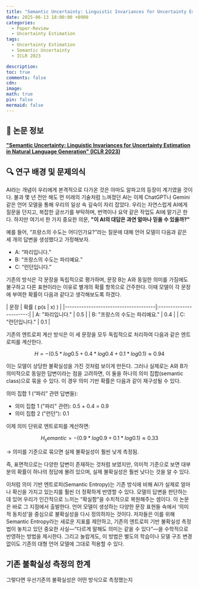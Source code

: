 ```yaml
---
title: "Semantic Uncertainty: Linguistic Invariances for Uncertainty Estimation in Natural Language Generation"
date: 2025-06-13 18:00:00 +0900
categories:
  - Paper-Review
  - Uncertainty Estimation
tags:
  - Uncertainty Estimation
  - Semantic Uncertainty
  - ICLR 2023

description: 
toc: true
comments: false
cdn: 
image:
math: true
pin: false
mermaid: false
---
```


## 📄 논문 정보
[**"Semantic Uncertainty: Linguistic Invariances for Uncertainty Estimation in Natural Language Generation" (ICLR 2023)**](https://arxiv.org/abs/2302.09664)

## 🔍 연구 배경 및 문제의식
AI라는 개념이 우리에게 본격적으로 다가온 것은 아마도 알파고의 등장이 계기였을 것이다. 불과 몇 년 전만 해도 먼 미래의 기술처럼 느껴졌던 AI는 이제 ChatGPT나 Gemini 같은 언어 모델을 통해 우리의 일상 속 깊숙이 자리 잡았다. 우리는 자연스럽게 AI에게 질문을 던지고, 복잡한 글쓰기를 부탁하며, 번역이나 요약 같은 작업도 AI에 맡기곤 한다. 하지만 여기서 한 가지 중요한 의문, **"이 AI의 대답은 과연 얼마나 믿을 수 있을까?"**

예를 들어, “프랑스의 수도는 어디인가요?”라는 질문에 대해 언어 모델이 다음과 같은 세 개의 답변을 생성했다고 가정해보자.
- A: “파리입니다.”
- B: “프랑스의 수도는 파리예요.”
- C: “런던입니다.”

기존의 방식은 각 문장을 독립적으로 평가하며, 문장 B는 A와 동일한 의미를 가짐에도 불구하고 다른 표현이라는 이유로 별개의 확률 항목으로 간주한다. 이때 모델이 각 문장에 부여한 확률이 다음과 같다고 생각해보도록 하겠다.

| 문장                                 | 확률 \( p(s | x) \) |
|--------------------------------------|:-----------------------:|
| A: "파리입니다."                      |           0.5           |
| B: "프랑스의 수도는 파리예요."         |           0.4           |
| C: "런던입니다."                      |           0.1           |


기존의 엔트로피 계산 방식은 이 세 문장을 모두 독립적으로 처리하여 다음과 같은 엔트로피를 계산한다.

$$H = - (0.5 * log 0.5 + 0.4 * log 0.4 + 0.1 * log 0.1) ≈ 0.94$$

이는 모델이 상당한 불확실성을 가진 것처럼 보이게 만든다. 그러나 실제로는 A와 B가 의미적으로 동일한 답변이라는 점을 고려하면, 이 둘을 하나의 의미 집합(semantic class)으로 묶을 수 있다. 이 경우 의미 기반 확률은 다음과 같이 재구성될 수 있다.

의미 집합 1 (“파리” 관련 답변들): 
- 의미 집합 1 ("파리" 관련): 0.5 + 0.4 = 0.9
- 의미 집합 2 ("런던"): 0.1

이제 의미 단위로 엔트로피를 계산하면:

$$H_semantic = - (0.9 * log 0.9 + 0.1 * log 0.1) ≈ 0.33$$

→ 의미를 기준으로 묶으면 실제 불확실성이 훨씬 낮게 측정됨.

즉, 표면적으로는 다양한 답변이 존재하는 것처럼 보였지만, 의미적 기준으로 보면 대부분의 확률이 하나의 정답에 몰려 있으며, 실제 불확실성은 훨씬 낮다는 것을 알 수 있다.

이처럼 의미 기반 엔트로피(Semantic Entropy)는 기존 방식에 비해 AI가 실제로 얼마나 확신을 가지고 있는지를 훨씬 더 정확하게 반영할 수 있다. 모델의 답변을 판단하는 데 있어 우리가 인간적으로 느끼는 “확실함”을 수치적으로 복원해주는 셈이다.
이 논문은 바로 그 지점에서 출발한다. 언어 모델이 생성하는 다양한 문장 표현들 속에서 ‘의미적 동치성’을 중심으로 불확실성을 다시 정의하자는 것이다. 저자들은 이를 위해 Semantic Entropy라는 새로운 지표를 제안하고, 기존의 엔트로피 기반 불확실성 측정법이 놓치고 있던 중요한 사실—“다르게 말해도 의미는 같을 수 있다”—을 수학적으로 반영하는 방법을 제시한다. 그리고 놀랍게도, 이 방법은 별도의 학습이나 모델 구조 변경 없이도 기존의 대형 언어 모델에 그대로 적용할 수 있다.

## 기존 불확실성 측정의 한계
그렇다면 우선기존의 불확실성은 어떤 방식으로 측정했는지 